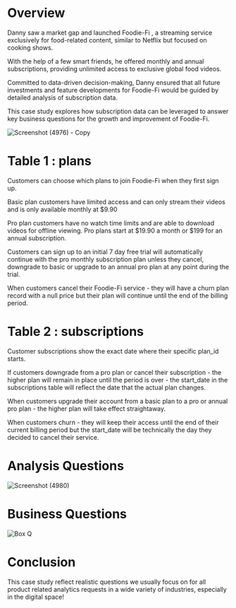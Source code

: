 # Overview
Danny saw a market gap and launched Foodie-Fi , a streaming service exclusively for food-related content, similar to Netflix but focused on cooking shows. 

With the help of a few smart friends, he offered monthly and annual subscriptions, providing unlimited access to exclusive global food videos.

 Committed to data-driven decision-making, Danny ensured that all future investments and feature developments for Foodie-Fi would be guided by detailed analysis of subscription data. 

This case study explores how subscription data can be leveraged to answer key business questions for the growth and improvement of Foodie-Fi.



![Screenshot (4976) - Copy](https://github.com/Inderpanda/SQL_Business_Case_Study_Analysis--FoodieFi/assets/138003751/9bf7aa4d-90fb-4824-8089-d4910295dd97)


# Table 1 : plans

Customers can choose which plans to join Foodie-Fi when they first sign up.

Basic plan customers have limited access and can only stream their videos and is only available monthly at $9.90

Pro plan customers have no watch time limits and are able to download videos for offline viewing. Pro plans start at $19.90 a month or $199 for an annual subscription.

Customers can sign up to an initial 7 day free trial will automatically continue with the pro monthly subscription plan unless they cancel, downgrade to basic or upgrade to an annual pro plan at any point during the trial.

When customers cancel their Foodie-Fi service - they will have a churn plan record with a null price but their plan will continue until the end of the billing period.

# Table 2 : subscriptions

Customer subscriptions show the exact date where their specific plan_id starts.

If customers downgrade from a pro plan or cancel their subscription - the higher plan will remain in place until the period is over - the start_date in the subscriptions table will reflect the date that the actual plan changes.

When customers upgrade their account from a basic plan to a pro or annual pro plan - the higher plan will take effect straightaway.

When customers churn - they will keep their access until the end of their current billing period but the start_date will be technically the day they decided to cancel their service.


# Analysis Questions

![Screenshot (4980)](https://github.com/Inderpanda/SQL_Business_Case_Study_Analysis--FoodieFi/assets/138003751/b7df37f8-1651-43e3-bad6-da23d774bc78)

# Business Questions 

![Box Q](https://github.com/Inderpanda/SQL_Business_Case_Study_Analysis--FoodieFi/assets/138003751/6257f7ae-4d7f-4cb2-abe5-1e595325b3ad)

# Conclusion

This case study reflect realistic questions we usually focus on for all product related analytics requests in a wide variety of industries, especially in the digital space!









